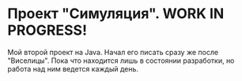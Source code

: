 # Проект "Симуляция". WORK IN PROGRESS!

Мой второй проект на Java. Начал его писать сразу же после "Виселицы". Пока что находится лишь в состоянии разработки, но работа над ним ведется каждый день. 
